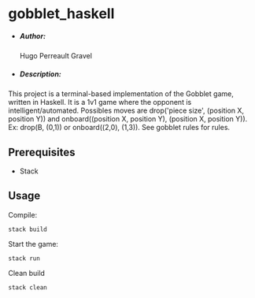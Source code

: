 # gobblet_haskell

- ##### Author:

  Hugo Perreault Gravel

- ##### Description:
This project is a terminal-based implementation of the Gobblet game, written in Haskell. It is a 1v1 game where the opponent is intelligent/automated. Possibles moves are  drop('piece size', (position X, position Y)) and onboard((position X, position Y), (position X, position Y)). Ex: drop(B, (0,1)) or onboard((2,0), (1,3)). See gobblet rules for rules.

## Prerequisites

- Stack

## Usage

Compile:

```
stack build
```

Start the game:

```
stack run
```

Clean build

```
stack clean
```
